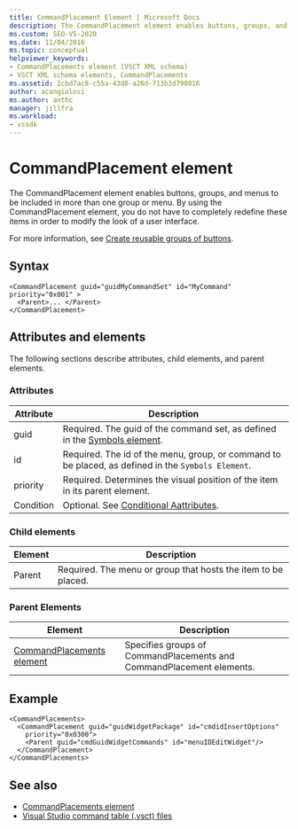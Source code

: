 ```yaml
---
title: CommandPlacement Element | Microsoft Docs
description: The CommandPlacement element enables buttons, groups, and menus to be included in more than one group or menu. 
ms.custom: SEO-VS-2020
ms.date: 11/04/2016
ms.topic: conceptual
helpviewer_keywords:
- CommandPlacements element (VSCT XML schema)
- VSCT XML schema elements, CommandPlacements
ms.assetid: 2cbd7ac8-c55a-43d8-a26d-713b3d790016
author: acangialosi
ms.author: anthc
manager: jillfra
ms.workload:
- vssdk
---
```

# CommandPlacement element
The CommandPlacement element enables buttons, groups, and menus to be included in more than one group or menu. By using the CommandPlacement element, you do not have to completely redefine these items in order to modify the look of a user interface.

 For more information, see [Create reusable groups of buttons](../extensibility/creating-reusable-groups-of-buttons.md).

## Syntax

```
<CommandPlacement guid="guidMyCommandSet" id="MyCommand" priority="0x001" >
  <Parent>... </Parent>
</CommandPlacement>
```

## Attributes and elements
 The following sections describe attributes, child elements, and parent elements.

### Attributes

|Attribute|Description|
|---------------|-----------------|
|guid|Required. The guid of the command set, as defined in the [Symbols element](../extensibility/symbols-element.md).|
|id|Required. The id of the menu, group, or command to be placed, as defined in the `Symbols Element`.|
|priority|Required. Determines the visual position of the item in its parent element.|
|Condition|Optional. See [Conditional Aattributes](../extensibility/vsct-xml-schema-conditional-attributes.md).|

### Child elements

|Element|Description|
|-------------|-----------------|
|Parent|Required. The menu or group that hosts the item to be placed.|

### Parent Elements

|Element|Description|
|-------------|-----------------|
|[CommandPlacements element](../extensibility/commandplacements-element.md)|Specifies groups of CommandPlacements and CommandPlacement elements.|

## Example

```
<CommandPlacements>
  <CommandPlacement guid="guidWidgetPackage" id="cmdidInsertOptions"
    priority="0x0300">
    <Parent guid="cmdGuidWidgetCommands" id="menuIDEditWidget"/>
  </CommandPlacement>
</CommandPlacements>
```

## See also
- [CommandPlacements element](../extensibility/commandplacements-element.md)
- [Visual Studio command table (.vsct) files](../extensibility/internals/visual-studio-command-table-dot-vsct-files.md)
